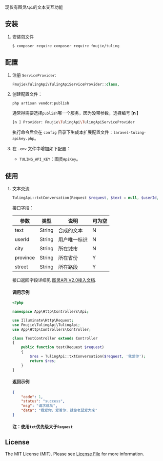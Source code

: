现仅有图灵`Api`的文本交互功能

## 安装

 1. 安装包文件

	``` bash
	$ composer require composer require fmujie/tuling
	```

## 配置

1. 注册 `ServiceProvider`:
	
	```php
	Fmujie\TulingApi\TulingApiServiceProvider::class,
	```

2. 创建配置文件：

	```shell
	php artisan vendor:publish
	```
	
	通常得需要选择`publish`哪一个服务，因为没带参数，选择编号 **[n ]**
	
	~~~bash
	[n ] Provider: Fmujie\TulingApi\TulingApiServiceProvider
	~~~
	
	执行命令后会在 `config` 目录下生成本扩展配置文件：`laravel-tuling-apikey.php`。
	
3. 在 `.env` 文件中增加如下配置：

	- `TULING_API_KEY`：图灵`ApiKey`。


## 使用

1. 文本交流
  
    ```php
    TulingApi::txtConversation(Request $request, $text = null, $userId, $city, $province, $street)
    ```
    
    接口字段：
    
    | 参数  | 类型  | 说明  | 可为空  |
    | ------------ | ------------ | ------------ | ------------ |
    | text | String | 合成的文本 | N |
    | userId | String | 用户唯一标识 | N |
    | city | String | 所在城市 | N |
    | province | String | 所在省份 | Y |
    | street | String | 所在路段 | Y |
    
    接口返回字段详细见 [图灵API V2.0接入文档](https://www.kancloud.cn/turing/www-tuling123-com/718227).
    
    #### 调用示例
    
    ~~~php
    <?php
    
    namespace App\Http\Controllers\Api;
    
    use Illuminate\Http\Request;
    use Fmujie\TulingApi\TulingApi;
    use App\Http\Controllers\Controller;
    
    class TestController extends Controller
    {
        public function test(Request $request)
        {
            $res = TulingApi::txtConversation($request, '我爱你');
            return $res;
        }
    }
    ~~~
    
    #### 返回示例
    
    ~~~json
    {
        "code": 1,
        "status": "success",
        "msg": "请求成功",
        "data": "我爱你，爱着你，就像老鼠爱大米"
    }
    ~~~
    
    #### 注：使用`txt`优先级大于`Request`

## License

The MIT License (MIT). Please see [License File](LICENSE.md) for more information.
